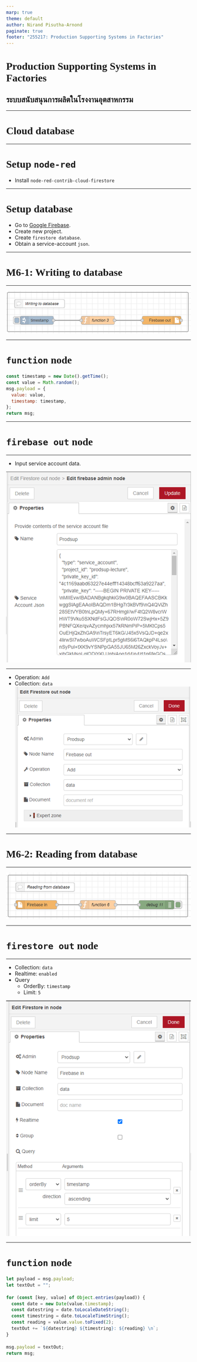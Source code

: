```yaml
---
marp: true
theme: default
author: Nirand Pisutha-Arnond
paginate: true
footer: "255217: Production Supporting Systems in Factories"
---
```


<style>
@import url('https://fonts.googleapis.com/css2?family=Prompt:ital,wght@0,100;0,300;0,400;0,700;1,100;1,300;1,400;1,700&display=swap');

:root {
    font-family: Prompt;
    --hl-color: #D57E7E;
}

h1 {
  font-family: Prompt;
}
</style>

# Production Supporting Systems in Factories

## ระบบสนับสนุนการผลิตในโรงงานอุตสาหกรรม

---

# Cloud database

---

# Setup `node-red`

- Install `node-red-contrib-cloud-firestore`

---

# Setup database

- Go to [Google Firebase](https://console.firebase.google.com/).
- Create new project.
- Create `firestore database`.
- Obtain a service-account `json`.

---

# M6-1: Writing to database

---

![width:900](./img/M61-1.png)

---

# `function` node

```js
const timestamp = new Date().getTime();
const value = Math.random();
msg.payload = {
  value: value,
  timestamp: timestamp,
};
return msg;
```

---

# `firebase out` node

---

- Input service account data.

![bg contain right:50%](./img/M61-3.png)

---

- Operation: `Add`
- Collection: `data`
  ![bg contain right:50%](./img/M61-2.png)

---

# M6-2: Reading from database

---

![width:900](./img/M62-1.png)

---

# `firestore out` node

---

- Collection: `data`
- Realtime: `enabled`
- Query
  - OrderBy: `timestamp`
  - Limit: `5`

![bg contain right:50%](./img/M62-2.png)

---

# `function` node

```js
let payload = msg.payload;
let textOut = "";

for (const [key, value] of Object.entries(payload)) {
  const date = new Date(value.timestamp);
  const datestring = date.toLocaleDateString();
  const timestring = date.toLocaleTimeString();
  const reading = value.value.toFixed(2);
  textOut += `${datestring} ${timestring}: ${reading} \n`;
}

msg.payload = textOut;
return msg;
```
